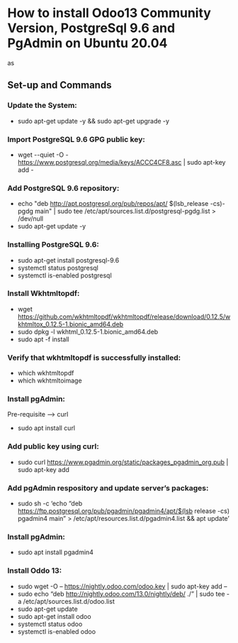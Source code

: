 # How to install Odoo13 Community Version, PostgreSql 9.6 and PgAdmin on Ubuntu 20.04
as
## Set-up and Commands

### Update the System:
 - sudo apt-get update -y && sudo apt-get upgrade -y
 
### Import PostgreSQL 9.6 GPG public key:
 - wget --quiet -O - https://www.postgresql.org/media/keys/ACCC4CF8.asc | sudo apt-key add -
 
### Add PostgreSQL 9.6 repository:
 - echo "deb http://apt.postgresql.org/pub/repos/apt/ $(lsb_release -cs)-pgdg main" | sudo tee /etc/apt/sources.list.d/postgresql-pgdg.list > /dev/null
 - sudo apt-get update -y
 
### Installing PostgreSQL 9.6:
 - sudo apt-get install postgresql-9.6
 - systemctl status postgresql
 - systemctl is-enabled postgresql
 
### Install Wkhtmltopdf:
 - wget https://github.com/wkhtmltopdf/wkhtmltopdf/release/download/0.12.5/wkhtmltox_0.12.5-1.bionic_amd64.deb
 - sudo dpkg -l wkhtml_0.12.5-1.bionic_amd64.deb
 - sudo apt -f install
 
### Verify that wkhtmltopdf is successfully installed:
 - which wkhtmltopdf
 - which wkhtmltoimage
 
### Install pgAdmin:
Pre-requisite --> curl

 - sudo apt install curl
 
### Add public key using curl:
 - sudo curl https://www.pgadmin.org/static/packages_pgadmin_org.pub | sudo apt-key add
 
### Add pgAdmin respository and update server’s packages:
 - sudo sh -c ‘echo “deb https://ftp.postgresql.org/pub/pgadmin/pgadmin4/apt/$(lsb release -cs) pgadmin4 main” > /etc/apt/resources.list.d/pgadmin4.list && apt update’

### Install pgAdmin:
 - sudo apt install pgadmin4
 
### Install Oddo 13:
 - sudo wget -O – https://nightly.odoo.com/odoo.key | sudo apt-key add –
 - sudo echo “deb http://nightly.odoo.com/13.0/nightly/deb/ ./” | sudo tee -a 
   /etc/apt/sources.list.d/odoo.list
 - sudo apt-get update
 - sudo apt-get install odoo
 - systemctl status odoo
 - systemctl is-enabled odoo
